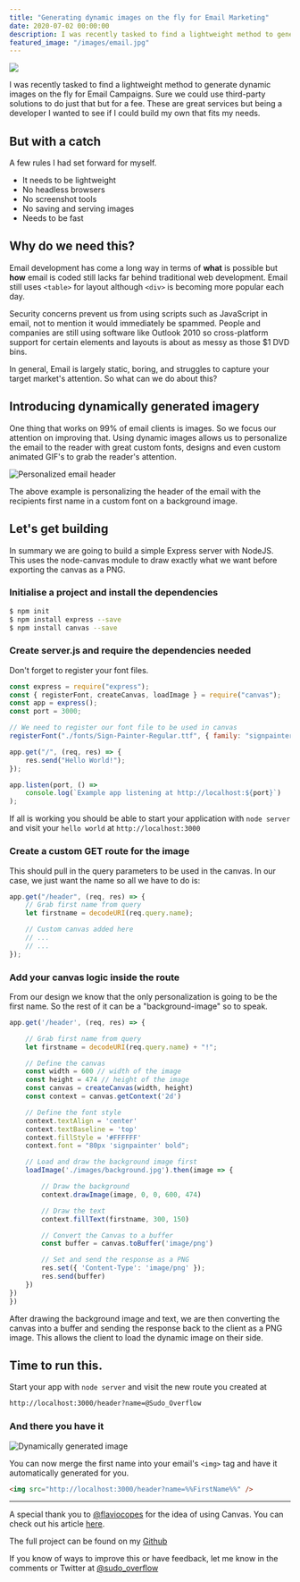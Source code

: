 ```yaml
---
title: "Generating dynamic images on the fly for Email Marketing"
date: 2020-07-02 00:00:00
description: I was recently tasked to find a lightweight method to generate dynamic images on the fly for Email Campaigns. Sure we could use third-party solutions to do just that but for a fee. These are great services but being a developer I wanted to see if I could build my own that fits my needs.
featured_image: "/images/email.jpg"
---
```


![](/images/email.jpg)

I was recently tasked to find a lightweight method to generate dynamic images on the fly for Email Campaigns. Sure we could use third-party solutions to do just that but for a fee. These are great services but being a developer I wanted to see if I could build my own that fits my needs.

## But with a catch

A few rules I had set forward for myself.

- It needs to be lightweight
- No headless browsers
- No screenshot tools
- No saving and serving images
- Needs to be fast

## Why do we need this?

Email development has come a long way in terms of **what** is possible but **how** email is coded still lacks far behind traditional web development. Email still uses `<table>` for layout although `<div>` is becoming more popular each day.

Security concerns prevent us from using scripts such as JavaScript in email, not to mention it would immediately be spammed. People and companies are still using software like Outlook 2010 so cross-platform support for certain elements and layouts is about as messy as those \$1 DVD bins.

In general, Email is largely static, boring, and struggles to capture your target market's attention. So what can we do about this?

## Introducing dynamically generated imagery

One thing that works on 99% of email clients is images. So we focus our attention on improving that. Using dynamic images allows us to personalize the email to the reader with great custom fonts, designs and even custom animated GIF's to grab the reader's attention.

![Personalized email header](/images/canvasdemo1.jpg)

The above example is personalizing the header of the email with the recipients first name in a custom font on a background image.

## Let's get building

In summary we are going to build a simple Express server with NodeJS. This uses the node-canvas module to draw exactly what we want before exporting the canvas as a PNG.

### Initialise a project and install the dependencies

```bash
$ npm init
$ npm install express --save
$ npm install canvas --save
```

### Create server.js and require the dependencies needed

Don't forget to register your font files.

```javascript
const express = require("express");
const { registerFont, createCanvas, loadImage } = require("canvas");
const app = express();
const port = 3000;

// We need to register our font file to be used in canvas
registerFont("./fonts/Sign-Painter-Regular.ttf", { family: "signpainter" });

app.get("/", (req, res) => {
	res.send("Hello World!");
});

app.listen(port, () =>
	console.log(`Example app listening at http://localhost:${port}`)
);
```

If all is working you should be able to start your application with `node server` and visit your `hello world` at `http://localhost:3000`

### Create a custom GET route for the image

This should pull in the query parameters to be used in the canvas. In our case, we just want the name so all we have to do is:

```javascript
app.get("/header", (req, res) => {
	// Grab first name from query
	let firstname = decodeURI(req.query.name);

	// Custom canvas added here
	// ...
	// ...
});
```

### Add your canvas logic inside the route

From our design we know that the only personalization is going to be the first name. So the rest of it can be a "background-image" so to speak.

```javascript
app.get('/header', (req, res) => {

    // Grab first name from query
    let firstname = decodeURI(req.query.name) + "!";

    // Define the canvas
    const width = 600 // width of the image
    const height = 474 // height of the image
    const canvas = createCanvas(width, height)
    const context = canvas.getContext('2d')

    // Define the font style
    context.textAlign = 'center'
    context.textBaseline = 'top'
    context.fillStyle = '#FFFFFF'
    context.font = "80px 'signpainter' bold";

    // Load and draw the background image first
    loadImage('./images/background.jpg').then(image => {

        // Draw the background
        context.drawImage(image, 0, 0, 600, 474)

        // Draw the text
        context.fillText(firstname, 300, 150)

        // Convert the Canvas to a buffer
        const buffer = canvas.toBuffer('image/png')

        // Set and send the response as a PNG
        res.set({ 'Content-Type': 'image/png' });
        res.send(buffer)
    })
})
})
```

After drawing the background image and text, we are then converting the canvas into a buffer and sending the response back to the client as a PNG image. This allows the client to load the dynamic image on their side.

## Time to run this.

Start your app with `node server` and visit the new route you created at

```html
http://localhost:3000/header?name=@Sudo_Overflow
```

### And there you have it

![Dynamically generated image](/images/canvasdemo2.png)

You can now merge the first name into your email's `<img>` tag and have it automatically generated for you.

```html
<img src="http://localhost:3000/header?name=%%FirstName%%" />
```

---

A special thank you to [@flaviocopes](https://twitter.com/flaviocopes) for the idea of using Canvas. You can check out his article [here](https://flaviocopes.com/canvas-node-generate-image/).

The full project can be found on my [Github](https://github.com/CyrisXD/dynamic-image-generator)

If you know of ways to improve this or have feedback, let me know in the comments or Twitter at [@sudo_overflow](https://twitter.com/sudo_overflow)
